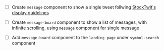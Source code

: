 - [ ] Create `message` component to show a single tweet follwing [StockTwit's display guidelines](https://api.stocktwits.com/developers/docs/display_requirement)

- [ ] Create `message-board` component to show a list of messages, with infinite scrolling, using `message` component for single message

- [ ] Add `message-board` component to the `landing page` under `symbol-search` component

